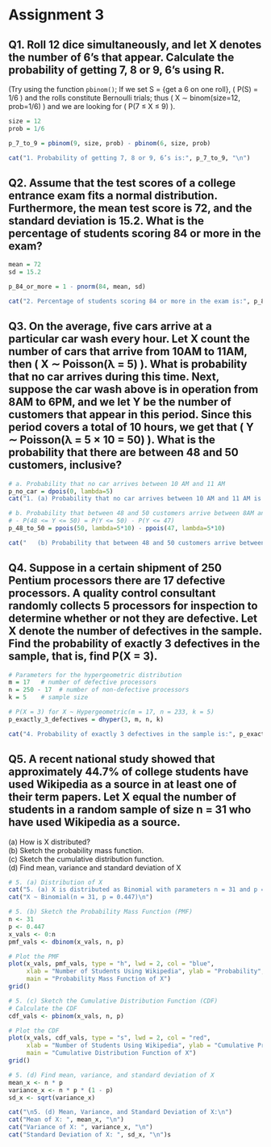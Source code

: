 # Assignment 3

## Q1. Roll 12 dice simultaneously, and let X denotes the number of 6’s that appear. Calculate the probability of getting 7, 8 or 9, 6’s using R.
(Try using the function `pbinom()`; If we set S = {get a 6 on one roll}, \( P(S) = 1/6 \) and the rolls constitute Bernoulli trials; thus \( X ∼ binom(size=12, prob=1/6) \) and we are looking for \( P(7 ≤ X ≤ 9) \).
  ```R
  size = 12
  prob = 1/6

  p_7_to_9 = pbinom(9, size, prob) - pbinom(6, size, prob)

  cat("1. Probability of getting 7, 8 or 9, 6’s is:", p_7_to_9, "\n")
  ```

## Q2. Assume that the test scores of a college entrance exam fits a normal distribution. Furthermore, the mean test score is 72, and the standard deviation is 15.2. What is the percentage of students scoring 84 or more in the exam?
  ```R
  mean = 72
  sd = 15.2

  p_84_or_more = 1 - pnorm(84, mean, sd)

  cat("2. Percentage of students scoring 84 or more in the exam is:", p_84_or_more * 100, "%\n")
  ```

## Q3. On the average, five cars arrive at a particular car wash every hour. Let X count the number of cars that arrive from 10AM to 11AM, then \( X ∼ Poisson(λ = 5) \). What is probability that no car arrives during this time. Next, suppose the car wash above is in operation from 8AM to 6PM, and we let Y be the number of customers that appear in this period. Since this period covers a total of 10 hours, we get that \( Y ∼ Poisson(λ = 5 × 10 = 50) \). What is the probability that there are between 48 and 50 customers, inclusive?
  ```R
  # a. Probability that no car arrives between 10 AM and 11 AM
  p_no_car = dpois(0, lambda=5)
  cat("1. (a) Probability that no car arrives between 10 AM and 11 AM is: ", p_no_car, "\n")

  # b. Probability that between 48 and 50 customers arrive between 8AM and 6PM (10 hours)
  # - P(48 <= Y <= 50) = P(Y <= 50) - P(Y <= 47)
  p_48_to_50 = ppois(50, lambda=5*10) - ppois(47, lambda=5*10)

  cat("   (b) Probability that between 48 and 50 customers arrive between 8AM and 6PM is:", p_48_to_50, "\n")
  ```

## Q4. Suppose in a certain shipment of 250 Pentium processors there are 17 defective processors. A quality control consultant randomly collects 5 processors for inspection to determine whether or not they are defective. Let X denote the number of defectives in the sample. Find the probability of exactly 3 defectives in the sample, that is, find P(X = 3).
  ```R
  # Parameters for the hypergeometric distribution
  m = 17   # number of defective processors
  n = 250 - 17  # number of non-defective processors
  k = 5    # sample size

  # P(X = 3) for X ~ Hypergeometric(m = 17, n = 233, k = 5)
  p_exactly_3_defectives = dhyper(3, m, n, k)

  cat("4. Probability of exactly 3 defectives in the sample is:", p_exactly_3_defectives, "\n")
  ```

## Q5. A recent national study showed that approximately 44.7% of college students have used Wikipedia as a source in at least one of their term papers. Let X equal the number of students in a random sample of size n = 31 who have used Wikipedia as a source.
(a) How is X distributed?<br>
(b) Sketch the probability mass function.<br>
(c) Sketch the cumulative distribution function.<br>
(d) Find mean, variance and standard deviation of X
  ```R
  # 5. (a) Distribution of X
  cat("5. (a) X is distributed as Binomial with parameters n = 31 and p = 0.447:\n")
  cat("X ~ Binomial(n = 31, p = 0.447)\n")

  # 5. (b) Sketch the Probability Mass Function (PMF)
  n <- 31
  p <- 0.447
  x_vals <- 0:n
  pmf_vals <- dbinom(x_vals, n, p)

  # Plot the PMF
  plot(x_vals, pmf_vals, type = "h", lwd = 2, col = "blue",
       xlab = "Number of Students Using Wikipedia", ylab = "Probability",
       main = "Probability Mass Function of X")
  grid()

  # 5. (c) Sketch the Cumulative Distribution Function (CDF)
  # Calculate the CDF
  cdf_vals <- pbinom(x_vals, n, p)

  # Plot the CDF
  plot(x_vals, cdf_vals, type = "s", lwd = 2, col = "red",
       xlab = "Number of Students Using Wikipedia", ylab = "Cumulative Probability",
       main = "Cumulative Distribution Function of X")
  grid()

  # 5. (d) Find mean, variance, and standard deviation of X
  mean_x <- n * p
  variance_x <- n * p * (1 - p)
  sd_x <- sqrt(variance_x)

  cat("\n5. (d) Mean, Variance, and Standard Deviation of X:\n")
  cat("Mean of X: ", mean_x, "\n")
  cat("Variance of X: ", variance_x, "\n")
  cat("Standard Deviation of X: ", sd_x, "\n")s
  ```
